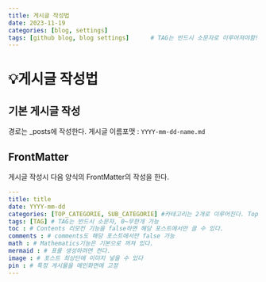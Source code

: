 ```yaml
---
title: 게시글 작성법
date: 2023-11-19
categories: [blog, settings]
tags: [github blog, blog settings]		# TAG는 반드시 소문자로 이루어져야함!
---
```


# 💡게시글 작성법

## 기본 게시글 작성
경로는 _posts에 작성한다.
게시글 이름포맷 : `YYYY-mm-dd-name.md`

## FrontMatter
게시글 작성시 다음 양식의 FrontMatter의 작성을 한다.
``` yaml
---
title: title
date: YYYY-mm-dd
categories: [TOP_CATEGORIE, SUB_CATEGORIE] #카테고리는 2개로 이루어진다. Top, Sub
tags: [TAG] # TAG는 반드시 소문자, 0~무한개 가능
toc : # Contents 리모컨 기능을 false하면 해당 포스트에서만 끌 수 있다.
comments : # comments도 해당 포스트에서만 false 가능
math : # Mathematics기능은 기본으로 꺼져 있다.
mermaid : # 표를 생성하려면 켠다.
image : # 포스트 최상단에 이미지 넣을 수 있다
pin : # 특정 게시물을 메인화면에 고정
---
```


